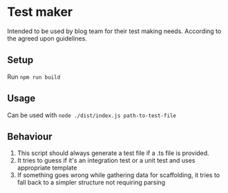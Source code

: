 # Test maker

Intended to be used by blog team for their test making needs. According to the agreed upon guidelines.

## Setup

Run `npm run build`

## Usage

Can be used with `node ./dist/index.js path-to-test-file`

## Behaviour

1. This script should always generate a test file if a .ts file is provided.
1. It tries to guess if it's an integration test or a unit test and uses appropriate template
1. If something goes wrong while gathering data for scaffolding, it tries to fall back to a simpler structure not requiring parsing
